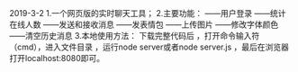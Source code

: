 2019-3-2
1.一个网页版的实时聊天工具；
2.主要功能：
 ——用户登录
 ——统计在线人数
 ——发送和接收消息
 ——发表情包
 ——上传图片
 ——修改字体颜色
 ——清空历史消息
 3.本地使用方法：
  下载完整代码后 ，打开命令输入符（cmd），进入文件目录 ，运行node server或者node server.js ，最后在浏览器打开localhost:8080即可。
